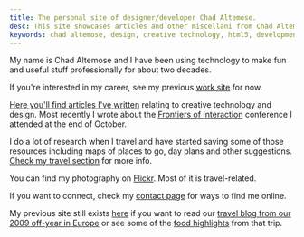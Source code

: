 ```yaml
---
title: The personal site of designer/developer Chad Altemose.
desc: This site showcases articles and other miscellani from Chad Altemose, a web designer and developer with a successful 20-year career tract.
keywords: chad altemose, design, creative technology, html5, development
---
```


My name is Chad Altemose and I have been using technology to make fun and useful stuff professionally for about two decades. 

If you're interested in my career, see my previous [work site](/work) for now.

[Here you'll find articles I've written](/articles) relating to creative technology and design. Most recently I wrote about the [Frontiers of Interaction](/articles/2013/11-05-frontiers-of-interaction/) conference I attended at the end of October.

I do a lot of research when I travel and have started saving some of those resources including maps of places to go, day plans and other suggestions. [Check my travel section](/travel) for more info.

You can find my photography on [Flickr](http://flickr.com/caltemose). Most of it is travel-related.

If you want to connect, check my [contact page](/contact) for ways to find me online.

My previous site still exists [here](/site/) if you want to read our [travel blog from our 2009 off-year in Europe](/site/travelog/) or see some of the [food highlights](/site/travelog/travelmeals) from that trip.